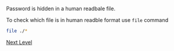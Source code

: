 Password is hidden in a human readbale file.

To check which file is in human readble format use `file` command
```bash
file ./*
```

[Next Level](level_05.md)
